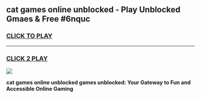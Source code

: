 
## cat games online unblocked - Play Unblocked Gmaes & Free #6nquc
<h3>
<a href="https://news.freeplayer.one?title=cat_games_online_unblocked&ref=03M">CLICK TO PLAY</a></h3>
<hr>

<h3>
<a href="https://news.freeplayer.one?title=cat_games_online_unblocked&ref=03M">CLICK 2 PLAY</a>
  
</h3>

<a href="https://news.freeplayer.one?title=cat_games_online_unblocked&ref=03M"><img src="https://clearcache.store/games.png"></a>


**cat games online unblocked games unblocked: Your Gateway to Fun and Accessible Online Gaming**
